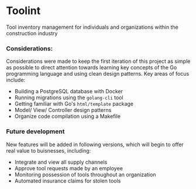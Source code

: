 # Toolint

Tool inventory management for individuals and organizations within the construction industry

### Considerations:
Considerations were made to keep the first iteration of this project as simple as possible to direct attention towards learning key concepts of the Go programming language and using clean design patterns.
Key areas of focus include:
- Building a PostgreSQL database with Docker
- Running migrations using the `golang-cli` tool
- Getting familiar with Go's `html/template` package
- Model/ View/ Controller design patterns
- Organize code compilation using a Makefile

### Future development
New features will be added in following versions, which will begin to offer real value to buisnesses, including:

- Integrate and view all supply channels
- Approve tool requests made by an employee
- Monitoring possession of tools throughout an organization
- Automated insurance claims for stolen tools
